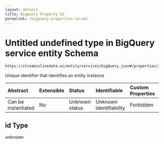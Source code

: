 ```yaml
---
layout: default
title: Bigquery Property Id
permalink: /bigquery-properties-id.md/
---
```

# Untitled undefined type in BigQuery service entity Schema

```txt
https://streaminlinedata.ai/entity/services/bigQuery.json#/properties/id
```

Unique identifier that identifies an entity instance

| Abstract            | Extensible | Status         | Identifiable            | Custom Properties | Additional Properties | Access Restrictions | Defined In                                                             |
| :------------------ | :--------- | :------------- | :---------------------- | :---------------- | :-------------------- | :------------------ | :--------------------------------------------------------------------- |
| Can be instantiated | No         | Unknown status | Unknown identifiability | Forbidden         | Allowed               | none                | [bigQuery.json*](bigquery.md "open original schema") |

## id Type

unknown
